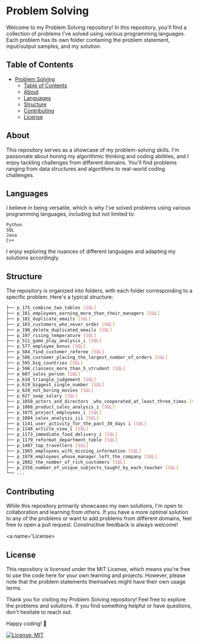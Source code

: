 # Problem Solving
Welcome to my Problem Solving repository! In this repository, you'll find a collection of problems I've solved using various programming languages. Each problem has its own folder containing the problem statement, input/output samples, and my solution.

## Table of Contents
- [Problem Solving](#problem-solving)
  - [Table of Contents](#table-of-contents)
  - [About](#about)
  - [Languages](#languages)
  - [Structure](#structure)
  - [Contributing](#contributing)
  - [License](#license)
  
<a name="about"></a>
## About
This repository serves as a showcase of my problem-solving skills. I'm passionate about honing my algorithmic thinking and coding abilities, and I enjoy tackling challenges from different domains. You'll find problems ranging from data structures and algorithms to real-world coding challenges.

<a name="Languages"></a>
## Languages
I believe in being versatile, which is why I've solved problems using various programming languages, including but not limited to:

    Python
    SQL
    Java
    C++

I enjoy exploring the nuances of different languages and adapting my solutions accordingly.

<a name='Structure'></a>
## Structure
The repository is organized into folders, with each folder corresponding to a specific problem. Here's a typical structure:

```bash
├── p_175_combine_two_tables [SQL]
├── p_181_employees_earning_more_than_their_managers [SQL]
├── p_182_duplicate_emails [SQL]
├── p_183_customers_who_never_order [SQL]
├── p_196_delete_duplicated_emails [SQL]
├── p_197_rising_temperature [SQL]
├── p_511_game_play_analysis_i [SQL]
├── p_577_employee_bonus [SQL]
├── p_584_find_customer_referee [SQL]
├── p_586_custoemr_placing_the_largest_number_of_orders [SQL]
├── p_595_big_countries [SQL]
├── p_596_classess_more_than_5_strudent [SQL]
├── p_607_sales_person [SQL]
├── p_610_triangle_judgement [SQL]
├── p_619_biggest_single_number [SQL]
├── p_620_not_boring_movies [SQL]
├── p_627_swap_salary [SQL]
├── p_1050_actors_and_directors _who_cooperated_at_least_three_times [SQL]
├── p_1068_product_sales_analysis_i [SQL]
├── p_1075_project_employees_i [SQL]
├── p_1084_sales_analysis_iii [SQL]
├── p_1141_user_activity_for_the_past_30_days i [SQL]
├── p_1148_article_view_i [SQL]
├── p_1173_immediate_food_delivery_i [SQL]
├── p_1179_reformat_department_table [SQL]
├── p_1407_top_travellers [SQL]
├── p_1965_employees_with_missing_information [SQL]
├── p_1978_employees_whose_manager_left_the_company [SQL]
├── p_2082_the_number_of_rich_customers [SQL]
├── p_2356_number_of_unique_subjects_taught_by_each_teacher [SQL]
└── ...
```

<a name="Contributing"></a>
## Contributing
While this repository primarily showcases my own solutions, I'm open to collaboration and learning from others. If you have a more optimal solution to any of the problems or want to add problems from different domains, feel free to open a pull request. Constructive feedback is always welcome!

<a name='License></a>
## License
This repository is licensed under the MIT License, which means you're free to use the code here for your own learning and projects. However, please note that the problem statements themselves might have their own usage terms.

Thank you for visiting my Problem Solving repository! Feel free to explore the problems and solutions. If you find something helpful or have questions, don't hesitate to reach out.

Happy coding! 🚀

[![License: MIT](https://img.shields.io/badge/License-MIT-blue.svg)](https://opensource.org/licenses/MIT)
